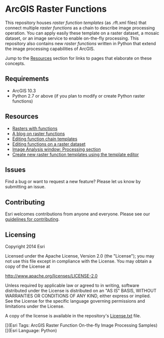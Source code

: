# ArcGIS Raster Functions

This repository houses *raster function templates* (as .rft.xml files) that connect multiple *raster functions* as a chain to describe image processing operation. You can apply easily these template on a raster dataset, a mosaic dataset, or an image service to enable on-the-fly processing. This repository also contains new *raster functions* written in Python that extend the image processing capabilities of ArcGIS. 

Jump to the [Resources]() section for links to pages that elaborate on these concepts.

## Requirements

* ArcGIS 10.3
* Python 2.7 or above (if you plan to modify or create Python raster functions) 

## Resources

* [Rasters with functions](http://resources.arcgis.com/en/help/main/10.2/index.html#//009t0000000m000000)
* [A blog on raster functions](http://blogs.esri.com/esri/arcgis/2010/08/10/raster-functions/)
* [Editing function chain templates](http://resources.arcgis.com/en/help/main/10.2/index.html#//009t000001zn000000)
* [Editing functions on a raster dataset](http://resources.arcgis.com/en/help/main/10.2/index.html#/Editing_functions_on_a_raster_dataset/009t000001zs000000/)
* [Image Analysis window: Processing section](http://resources.arcgis.com/en/help/main/10.2/index.html#//009t000000m7000000)
* [Create new raster function templates using the template editor](http://resources.arcgis.com/en/help/main/10.2/index.html#//009t00000234000000)

## Issues

Find a bug or want to request a new feature?  Please let us know by submitting an issue.

## Contributing

Esri welcomes contributions from anyone and everyone. Please see our [guidelines for contributing](https://github.com/esri/contributing).

## Licensing
Copyright 2014 Esri

Licensed under the Apache License, Version 2.0 (the "License");
you may not use this file except in compliance with the License.
You may obtain a copy of the License at

   http://www.apache.org/licenses/LICENSE-2.0

Unless required by applicable law or agreed to in writing, software
distributed under the License is distributed on an "AS IS" BASIS,
WITHOUT WARRANTIES OR CONDITIONS OF ANY KIND, either express or implied.
See the License for the specific language governing permissions and
limitations under the License.

A copy of the license is available in the repository's [License.txt](https://github.com/ArcGIS/raster-functions-python/blob/master/License.txt) file.

[](Esri Tags: ArcGIS Raster Function On-the-fly Image Processing Samples)
[](Esri Language: Python)​
